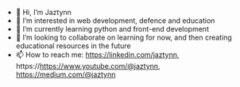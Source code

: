 - 👋 Hi, I’m Jaztynn
- 👀 I’m interested in web development, defence and education
- 🌱 I’m currently learning python and front-end development
- 💞️ I’m looking to collaborate on learning for now, and then creating educational resources in the future
- 📫 How to reach me: https://linkedin.com/jaztynn, https://https://www.youtube.com/@jaztynn, https://medium.com/@jaztynn

<!---
jaztynn/jaztynn is a ✨ special ✨ repository because its `README.md` (this file) appears on your GitHub profile.
You can click the Preview link to take a look at your changes.
--->
